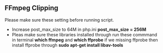 ## FFmpeg Clipping

Please make sure these setting before running script. 

- Increase post_max_size to 64M in php.ini 
    **post_max_size = 256M**
- Pleas make sure these libraries installed through run these commmand in terminal **which ffmpeg** and **which ffprobe**
  if we missing ffprobe then install ffprobe through **sudo apt-get install libav-tools**
  